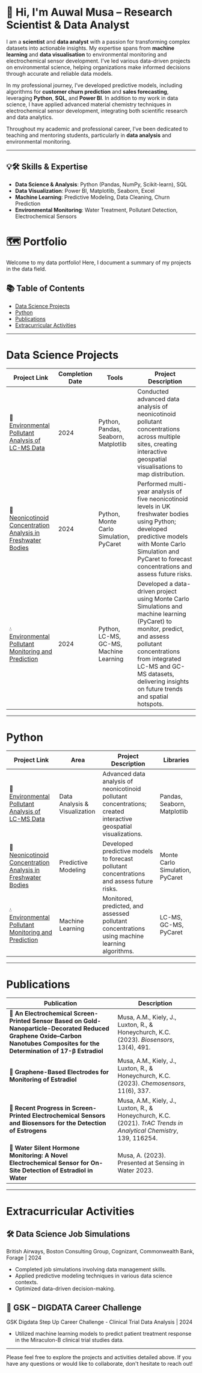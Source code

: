 # 👋 Hi, I'm Auwal Musa – Research Scientist & Data Analyst

I am a **scientist** and **data analyst** with a passion for transforming complex datasets into actionable insights. My expertise spans from **machine learning** and **data visualisation** to environmental monitoring and electrochemical sensor development. I’ve led various data-driven projects on environmental science, helping organizations make informed decisions through accurate and reliable data models.

In my professional journey, I’ve developed predictive models, including algorithms for **customer churn prediction** and **sales forecasting**, leveraging **Python**, **SQL**, and **Power BI**. In addition to my work in data science, I have applied advanced material chemistry techniques in electrochemical sensor development, integrating both scientific research and data analytics.

Throughout my academic and professional career, I’ve been dedicated to teaching and mentoring students, particularly in **data analysis** and environmental monitoring.

***

## 💡🛠️ Skills & Expertise
- **Data Science & Analysis**: Python (Pandas, NumPy, Scikit-learn), SQL
- **Data Visualization**: Power BI, Matplotlib, Seaborn, Excel
- **Machine Learning**: Predictive Modeling, Data Cleaning, Churn Prediction
- **Environmental Monitoring**: Water Treatment, Pollutant Detection, Electrochemical Sensors




# 🗺 Portfolio

Welcome to my data portfolio! Here, I document a summary of my projects in the data field.

## 📚 Table of Contents
- [Data Science Projects](#data-science-projects)
- [Python](#python)
- [Publications](#publications)
- [Extracurricular Activities](#extracurricular-activities)

***

# Data Science Projects

| Project Link | Completion Date | Tools | Project Description | 
|---|---|---|---|
| 🌊 [Environmental Pollutant Analysis of LC-MS Data](#) | 2024 | Python, Pandas, Seaborn, Matplotlib | Conducted advanced data analysis of neonicotinoid pollutant concentrations across multiple sites, creating interactive geospatial visualisations to map distribution. |
| 🐝 [Neonicotinoid Concentration Analysis in Freshwater Bodies](#) | 2024 | Python, Monte Carlo Simulation, PyCaret | Performed multi-year analysis of five neonicotinoid levels in UK freshwater bodies using Python; developed predictive models with Monte Carlo Simulation and PyCaret to forecast concentrations and assess future risks. |
| 💧 [Environmental Pollutant Monitoring and Prediction](#) | 2024 | Python, LC-MS, GC-MS, Machine Learning | Developed a data-driven project using Monte Carlo Simulations and machine learning (PyCaret) to monitor, predict, and assess pollutant concentrations from integrated LC-MS and GC-MS datasets, delivering insights on future trends and spatial hotspots. |

***

# Python

| Project Link | Area | Project Description | Libraries |    
|---|---|---|---|
| 🌊 [Environmental Pollutant Analysis of LC-MS Data](#) | Data Analysis & Visualization | Advanced data analysis of neonicotinoid pollutant concentrations; created interactive geospatial visualizations. | Pandas, Seaborn, Matplotlib |
| 🐝 [Neonicotinoid Concentration Analysis in Freshwater Bodies](#) | Predictive Modeling | Developed predictive models to forecast pollutant concentrations and assess future risks. | Monte Carlo Simulation, PyCaret |
| 💧 [Environmental Pollutant Monitoring and Prediction](#) | Machine Learning | Monitored, predicted, and assessed pollutant concentrations using machine learning algorithms. | LC-MS, GC-MS, PyCaret |

***

# Publications

| Publication | Description |
|---|---|
| 📄 **An Electrochemical Screen-Printed Sensor Based on Gold-Nanoparticle-Decorated Reduced Graphene Oxide–Carbon Nanotubes Composites for the Determination of 17-β Estradiol** | Musa, A.M., Kiely, J., Luxton, R., & Honeychurch, K.C. (2023). *Biosensors*, 13(4), 491. |
| 📄 **Graphene-Based Electrodes for Monitoring of Estradiol** | Musa, A.M., Kiely, J., Luxton, R., & Honeychurch, K.C. (2023). *Chemosensors*, 11(6), 337. |
| 📄 **Recent Progress in Screen-Printed Electrochemical Sensors and Biosensors for the Detection of Estrogens** | Musa, A.M., Kiely, J., Luxton, R., & Honeychurch, K.C. (2021). *TrAC Trends in Analytical Chemistry*, 139, 116254. |
| 🎤 **Water Silent Hormone Monitoring: A Novel Electrochemical Sensor for On-Site Detection of Estradiol in Water** | Musa, A. (2023). Presented at Sensing in Water 2023. |

***

# Extracurricular Activities

## 🛠 Data Science Job Simulations
British Airways, Boston Consulting Group, Cognizant, Commonwealth Bank, Forage | 2024
- Completed job simulations involving data management skills.
- Applied predictive modeling techniques in various data science contexts.
- Optimized data-driven decision-making.

## 🧪 GSK – DIGDATA Career Challenge
GSK Digdata Step Up Career Challenge - Clinical Trial Data Analysis | 2024
- Utilized machine learning models to predict patient treatment response in the Miraculon-B clinical trial studies data.

***

Please feel free to explore the projects and activities detailed above. If you have any questions or would like to collaborate, don't hesitate to reach out!
